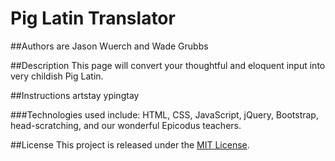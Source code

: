 # Pig Latin Translator

##Authors are Jason Wuerch and Wade Grubbs

##Description
This page will convert your thoughtful and eloquent input into very childish Pig Latin.

##Instructions
artstay ypingtay

###Technologies used include:
HTML, CSS, JavaScript, jQuery, Bootstrap, head-scratching, and our wonderful Epicodus teachers.

##License
This project is released under the [MIT License](http://www.opensource.org/licenses/MIT).
